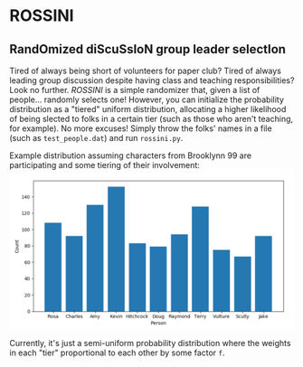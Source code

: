 # ROSSINI
RandOmized diScuSsIoN group leader selectIon
---

Tired of always being short of volunteers for paper club? Tired of always leading group discussion despite having class and teaching 
responsibilities? Look no further. _ROSSINI_ is a simple randomizer that, given a list of people... randomly selects one! 
However, you can initialize the probability distribution as a "tiered" uniform distribution, allocating a higher 
likelihood of being slected to folks in a certain tier (such as those who aren't teaching, for example). No more excuses!
Simply throw the folks' names in a file (such as `test_people.dat`) and run `rossini.py`.

Example distribution assuming characters from Brooklynn 99 are participating and some tiering of their involvement:
![plot](example.png)

Currently, it's just a semi-uniform probability distribution where the weights in each "tier" proportional to each other 
by some factor `f`.
